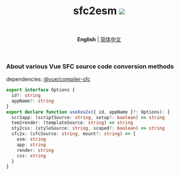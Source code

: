 <h1 align='center'>
  sfc2esm
  <a href="https://npmjs.com/package/setupin"><img src="https://img.shields.io/npm/v/setupin?color=orange"></a>
</h1>

<br>

<p align='center'>
  <b>English</b> | <a href="./README.zh-CN.md">简体中文</a>
</p>

<br>

### About various Vue SFC source code conversion methods

dependencies: [@vue/compiler-sfc](https://github.com/vuejs/core/tree/main/packages/compiler-sfc#readme)

```ts
export interface Options {
  id?: string
  appName?: string
}
export declare function useXxx2x({ id, appName }?: Options): {
  scr2app: (scriptSource: string, setup?: boolean) => string
  tem2render: (templateSource: string) => string
  sty2css: (styleSource: string, scoped?: boolean) => string
  sfc2x: (sfcSource: string, mount?: string) => {
    esm: string
    app: string
    render: string
    css: string
  }
}
```
